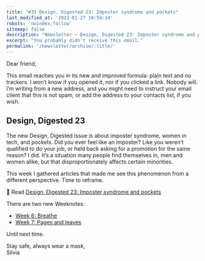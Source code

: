 ```yaml
---
title: "#33 Design, Digested 23: Imposter syndrome and pockets"
last_modified_at: '2023-01-27 10:59:14'
robots: 'noindex,follow'
sitemap: false
description: "Newsletter – Design, Digested 23: Imposter syndrome and pockets"
excerpt: "You probably didn’t receive this email."
permalink: '/newsletter/archive/:title/'
---
```

Dear friend,

This email reaches you in its new and improved formula: plain text and no trackers. I won’t know if you opened it, nor if you clicked a link. Nobody will. I’m writing from a new address, and you might need to instruct your email client that this is not spam, or add the address to your contacts list, if you wish.

## Design, Digested 23

The new Design, Digested issue is about imposter syndrome, women in tech, and pockets. Did you ever feel like an imposter? Like you weren’t qualified to do your job, or held back asking for a promotion for the same reason? I did. It’s a situation many people find themselves in, men and women alike, but that disproportionately affects certain minorities. 

This week I gathered articles that made me see this phenomenon from a different perspective. Time to reframe.

<p class="detached">🔗 Read <a href="{{ site.url }}/design-digested/design-digested-23/">Design, Digested 23: Imposter syndrome and pockets</a></p>

<p class="detached">There are two new Weeknotes:</p>

<ul class="smd-ul">
  <li><a href="{{ site.url }}/weeknotes/weeknotes-6/">Week 6: Breathe</a></li>
  <li><a href="{{ site.url }}/weeknotes/weeknotes-7/">Week 7: Pages and leaves</a></li>
</ul>

<p class="detached">Until next time.</p>

<p class="detached">Stay safe, always wear a mask,<br>
Silvia</p>